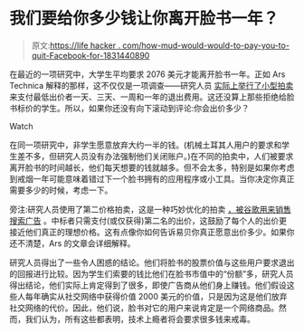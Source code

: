 # 我们要给你多少钱让你离开脸书一年？

> 原文:[https://life hacker . com/how-mud-would-would-to-pay-you-to-quit-Facebook-for-1831440890](https://lifehacker.com/how-much-would-we-have-to-pay-you-to-quit-facebook-for-1831440890)

在最近的一项研究中，大学生平均要求 2076 美元才能离开脸书一年。正如 Ars Technica 解释的那样，这不仅仅是一项调查——研究人员 [实际上举行了小型拍卖](https://arstechnica.com/science/2018/12/economists-calculate-the-true-value-of-facebook-to-its-users-in-new-study/) 来支付最低出价者一天、三天、一周和一年的退出费用。这还没算上那些拒绝给脸书标价的学生。所以，如果你还没有向下滚动到评论:你会出价多少？

Watch

在同一项研究中，非学生愿意放弃大约一半的钱。(机械土耳其人用户的要求和学生差不多，但研究人员没有办法强制他们关闭账户。)在不同的拍卖中，人们被要求离开脸书的时间越长，他们每天想要的钱就越多。但不会太多，特别是如果你考虑到戒烟一年可能意味着错过下一个脸书拥有的应用程序或小工具。当你决定你真正需要多少的时候，考虑一下。

旁注:研究人员使用了第二价格拍卖，这是一种巧妙优化的拍卖 [，被谷歌用来销售搜索广告](https://www.livemint.com/Opinion/i0GBWx8AG4V6VwLiMOWPDN/The-auction-that-runs-the-internet.html) 。中标者只需支付(或仅获得)第二名的出价，这鼓励了每个人的出价更接近他们真正的理想价格。这有点像你如何告诉易贝你真正愿意出价多少。如果你还不清楚，Ars 的文章会详细解释。

研究人员得出了一些令人困惑的结论。他们将脸书的股票价值与这些用户要求退出的回报进行比较。因为学生们索要的钱比他们在脸书市值中的“份额”多，研究人员得出结论，他们实际上肯定得到了很多，即使广告商从他们身上赚钱。他们假设这些人每年确实从社交网络中获得价值 2000 美元的价值，只是因为这是他们放弃社交网络的代价。因此，他们说，脸书对它的用户来说肯定是一个网络商品。然而，我们认为，所有这些都表明，技术上瘾者将会要求很多钱来戒毒。